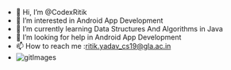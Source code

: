 - 👋 Hi, I’m @CodexRitik
- 👀 I’m interested in Android App Development
- 🌱 I’m currently learning Data Structures And Algorithms in Java
- 💞️ I’m looking for help in Android App Development
- 📫 How to reach me :ritik.yadav_cs19@gla.ac.in
- ![gitImages](https://user-images.githubusercontent.com/67820202/112162579-3156bc80-8c12-11eb-97b6-2195cb0ca94d.jpg)
